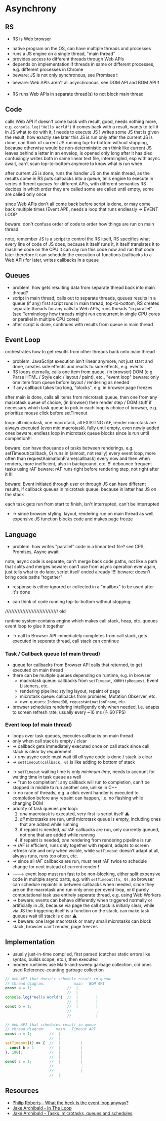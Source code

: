 # Asynchrony


<!-- todo: finish -->



## RS

<!-- todo: below redundant? Already said "scripting language for the browser" -->
- RS is Web browser
<!-- todo: below is redundant -->
- native program on the OS, can have multiple threads and processes
- runs a JS engine on a single thread, "main thread"
- provides access to different threads through Web APIs
- depends on implementation if threads in same or different processes, e.g. different processes in Chrome
- beware: JS is not only synchronous, see Promises ❗️
- beware: Web APIs aren't all asynchronous, see DOM API and BOM API ❗️

<!-- todo: correct below, MOSTLY -->
- RS runs Web APIs in separate thread(s) to not block main thread



## Code

calls Web API
if doesn't come back with result, good, needs nothing more, e.g. `console.log("Hello World")`
if comes back with a result, wants to tell it in JS what to do with it, ! needs to execute JS !
writes some JS that is given the result, how exactly see later
this JS is run only after the current JS is done, can think of current JS running top-to-bottom without stopping, because otherwise would be non-deterministic
can think like current JS leaves behind a letter in an envelop, is opened only long after it has died
confusingly writes both in same linear text file, intermingled, esp with async await, can't scan top-to-bottom anymore to know what is run when

after current JS is done, runs the handler JS on the main thread, as the results come in
RS puts callbacks into a queue, tells engine to execute in series
different queues for different APIs, with different semantics
  RS decides in which order they are called
  some are called until empty, some are called only once

since Web APIs don't all come back before script is done, or may come back multiple times (Event API), needs a loop that runs endlessly -> EVENT LOOP

beware: don't confuse order of code to order how things are run on main thread

note, remember JS is a script to control the RS itself, RS specifies what every line of code of JS does, because it itself runs it, it itself translates it to machine code on the CPU
  it can say run this code now and run that code later
  therefore it can schedule the execution of functions (callbacks to a Web API) for later, writes callbacks in a queue

## Queues

<!-- todo: find better term for "script", since is everything -->
<!-- todo: clarify results = callbacks -->

- problem: how gets resulting data from separate thread back into main thread?
- script in main thread, calls out to separate threads, queues results in a queue (if any)
first script runs in main thread, top-to-bottom, RS creates separate threads for any calls to Web APIs, runs threads "in parallel" (see Terminology how threads might run concurrent in single CPU cores or parallel in multiple CPU cores) 
- after script is done, continues with results from queue in main thread

## Event Loop

orchestrates how to get results from other threads back onto main thread
- problem: JavaScript execution isn't linear anymore, not just start and done, creates side effects and reacts to side effects, e.g. events
- RS loops eternally, calls one item from queue, (in browser) DOM (e.g. Parse HTML / Style calc / layout / paint), etc., "event loop"
beware: only one item from queue before layout / rendering as needed
- if any callback takes too long, "blocks", e.g. in browser page freezes

after main is done, calls all items from microtask queue, then one from any macrotask queue of choice, (in browser) then render step / DOM stuff if necessary
  which task queue to pick in each loop is choice of browser, e.g. prioritize mouse click before setTimeout

loop: all microtask, one macrotask, all EXISTING rAF, render
microtask are always executed (even mid macrotask), fully until empty, even newly added ones
beware: endless loop in microtask queue blocks since is run until completion!!!

beware: can have thousands of tasks between renderings, e.g. setTimeout(callback, 0) runs in (almost, not really) every event loop, more often than requestAnimationFrame(callback) every now and then when renders, more inefficient, also in background, etc. !!!
debounce frequent tasks using rAF
beware: rAF runs right before rendering step, not right after it !!!

beware: Event initiated through user or through JS can have different results, if callback queues in microtask queue, because in latter has JS on the stack

each task gets run from start to finish, isn't interrupted, can't be interrupted

<!-- todo: consider using the term Stack, as Philip Roberts in his talk
event loop takes callback from queue, pushes it onto the stack of the main thread to run it
 -->

<!-- todo: old, incorporate -->
- -> since browser styling, layout, rendering run on main thread as well, expensive JS function blocks code and makes page freeze

## Language

- problem: how writes "parallel" code in a linear text file?
see CPS, Promises, Async await

note, async code is separate, can't merge back code paths, not like a path that splits and merges
beware: can't use from async operation ever again, just tells what to do later, script itself ended already !!!!
beware: doesn't bring code paths "together"

- response is either ignored or collected in a "mailbox" to be used after it's done

- can think of code running top-to-bottom without stopping
<!-- todo: above true? really? what about functions -->
<!-- todo: really? what about JSON -->

////////////////////////////////// old

runtime system contains
  engine which makes call stack, heap, etc.
  queues
  event loop to glue it together

- -> call to Browser API immediately completes from call stack, gets executed in seperate thread, call stack can continue

### Task / Callback queue (of main thread)

- queue for callbacks from Browser API calls that returned, to get executed on main thread
- there can be multiple queues depending on runtime, e.g. in browser
  - macrotask queue: callbacks from `setTimeout`, `XHRHttpRequest`, Event Listeners, etc.
  - rendering pipeline: styling layout, repaint of page
  - microtask queue: callbacks from promises, Mutation Observer, etc.
  - own queues: `IndexedDB`, `requestAnimationFrame`, etc.
- browser schedules rendering intelligently only when needed, i.e. adapts to screen refresh rate, usually every ~16 ms (≙ 60 FPS)

### Event loop (of main thread)

- loops over task queues, executes callbacks on main thread
- only when call stack is empty / clear
- -> callback gets immediately executed once on call stack since call stack is clear by requirement
- -> _any_ async code must wait till _all_ sync code is done / stack is clear
- -> `setTimeout(callback, 0)` is like adding to bottom of stack
<!-- todo: above true? how would explain difference to new Promise.resolve().then(callback)? Better don't use analogy of skipping queues... -->
- -> `setTimeout` waiting time is only _minimum time_, needs to account for waiting time in task queue as well
- -> "run to completion": any callback will run to completion, can't be stopped in middle to run another one, unlike in C++
- -> no race of threads, e.g. a click event handler is executed to completion before any repaint can happen, i.e. no flashing while changing DOM
- priority of task queues per loop:
  1. _one_ macrotask is executed, very first is script itself ⚠️
  2. _all_ microtasks are run, until microtask queue is empty, including ones that are added while running
  3. if repaint is needed, _all_ rAF callbacks are run, only currently queued, not one that are added while running
  4. if repaint is needed, _one_ rendering from rendering pipeline is run
- -> rAF is efficient, runs only together with repaint, adapts to screen refresh rate and only when visible, while `setTimeout` doesn't adapt at all, always runs, runs too often, etc.
- -> since all rAF callbacks are run, must nest rAF twice to schedule change for next instead of current render ❗️
- ---> event loop must run fast to be non-blocking, either split expensive code in multiple async parts, e.g. with `setTimeout(fn, 0)`, so browser can schedule repaints in between callbacks when needed, since they are on the macrotask and run only once per event loop, or if purely computational task use entirely seperate thread, e.g. using Web Workers
- -> beware: events can behave differently when triggered normally or artificially in JS, because via page the call stack is initially clear, while via JS the triggering itself is a function on the stack, can make task queues wait till stack is clear ⚠️
- -> beware: one large macrotask or many small microtasks can block stack, browser can't render, page freezes

## Implementation

- usually just-in-time compiled, first parsed (catches static errors like syntax, builds scope, etc.), then executed
- modern runtimes use Mark-and-sweep garbage collection, old ones used Reference-counting garbage collection




```javascript
// Web API that doesn't schedule result in queue
// thread diagram:             main   BOM API
const a = 1;                //  |
                            //  |
console.log("Hello World")  //  |        |
                            //  |        |
const b = 1;                //  |        |
                            //           ⋮
                            //           |
```

```javascript
// Web API that schedules result in queue
// thread diagram:     main   Timeout API
const a = 1;        //  |
                    //  |
setTimeout(() => {  //  |         |
  const b = 1       //  |         |
}, 100);            //  |         |
                    //  |         |
const c = 1;        //  |         |
                    //            ⋮
                    //            |
                    //  |
```


## Resources

- [Philip Roberts - What the heck is the event loop anyway?](https://www.youtube.com/watch?v=8aGhZQkoFbQ)
- [Jake Archibald - In The Loop](https://vimeo.com/254947206)
- [Jake Archibald - Tasks, microtasks, queues and schedules](https://jakearchibald.com/2015/tasks-microtasks-queues-and-schedules)